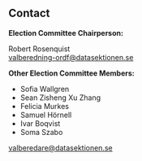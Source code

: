 ## Contact

**Election Committee Chairperson:** 

Robert Rosenquist<br>
[valberedning-ordf@datasektionen.se](mailto:valberedning-ordf@datasektionen.se)

**Other Election Committee Members:**

- Sofia Wallgren
- Sean Zisheng Xu Zhang
- Felicia Murkes
- Samuel Hörnell
- Ivar Boqvist
- Soma Szabo

[valberedare@datasektionen.se](mailto:valberedare@datasektionen.se)
